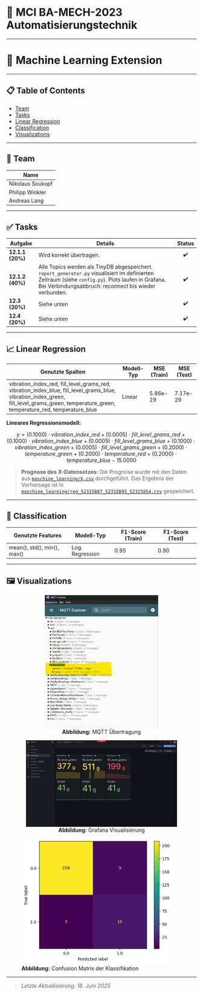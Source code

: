 # 🚀 **MCI BA-MECH-2023 Automatisierungstechnik**

---

# 🤖 Machine Learning Extension

---

## 📋 Table of Contents
- [Team](#team)
- [Tasks](#tasks)
- [Linear Regression](#linear-regression)
- [Classification](#classification)
- [Visualizations](#visualizations)

---

## 👥 Team
| Name                |
|---------------------|
| Nikolaus Soukopf    |
| Philipp Winkler     |
| Andreas Lang        |

---

## ✅ Tasks

| Aufgabe           | Details                                                                                                                                      | Status |
|-------------------|----------------------------------------------------------------------------------------------------------------------------------------------|:------:|
| **12.1.1 (20%)**  | Wird korrekt übertragen.                                                                                                                      | ✔️     |
| **12.1.2 (40%)**  | Alle Topics werden als TinyDB abgespeichert. `report_generator.py` visualisiert im definierten Zeitraum (siehe `config.py`). Plots laufen in Grafana. Bei Verbindungsabbruch: reconnect bis wieder verbunden. | ✔️     |
| **12.3 (20%)**    | Siehe unten                                                                                                                                    | ✔️     |
| **12.4 (20%)**    | Siehe unten                                                                                                                                    | ✔️     |

---

## 📈 Linear Regression

| Genutzte Spalten | Modell-Typ | MSE (Train) | MSE (Test) |
|------------------|------------|-------------|------------|
| vibration_index_red, fill_level_grams_red, vibration_index_blue, fill_level_grams_blue, vibration_index_green, fill_level_grams_green, temperature_green, temperature_red, temperature_blue | Linear | 5.86e-29 | 7.17e-29 |

**Lineares Regressionsmodell:**
```math
y = (0.1000)\cdot vibration\_index\_red + (0.0005)\cdot fill\_level\_grams\_red + (0.1000)\cdot vibration\_index\_blue + (0.0005)\cdot fill\_level\_grams\_blue + (0.1000)\cdot vibration\_index\_green + (0.0005)\cdot fill\_level\_grams\_green + (0.2000)\cdot temperature\_green + (0.2000)\cdot temperature\_red + (0.2000)\cdot temperature\_blue - 15.0000
```

> **Prognose des X-Datensetzes:**
> Die Prognose wurde mit den Daten aus [`maschine_learning/X.csv`](maschine_learning/X.csv) durchgeführt. Das Ergebnis der Vorhersage ist in [`maschine_learning/reg_52315887_52315893_52315854.csv`](maschine_learning/reg_52315887_52315893_52315854.csv) gespeichert.

---

## 🧠 Classification

| Genutzte Features | Modell-Typ | F1-Score (Train) | F1-Score (Test) |
|-------------------|------------|------------------|-----------------|
| mean(), std(), min(), max() | Log. Regression | 0.95 | 0.90 |

---

## 🖼️ Visualizations

<figure>
  <img src="mqtt.png" alt="MQTT Übertragung" width="300" style="display:block;margin:auto;"/>
  <figcaption align="center"><b>Abbildung:</b> MQTT Übertragung</figcaption>
</figure>

<figure>
  <img src="reports/Grafana_Screenshot.jpeg" alt="Grafana Screenshot" width="400" style="display:block;margin:auto;"/>
  <figcaption align="center"><b>Abbildung:</b> Grafana Visualisierung</figcaption>
</figure>

<figure>
  <img src="maschine_learning/ConfusionMatrix.png" alt="Confusion Matrix" width="400"/>
  <figcaption><b>Abbildung:</b> Confusion Matrix der Klassifikation</figcaption>
</figure>

---

> *Letzte Aktualisierung: 18. Juni 2025*